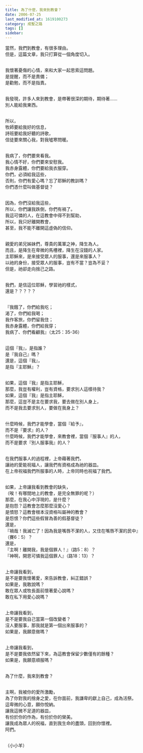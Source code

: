 ```yaml
---
title: 為了什麼，我來到教會？
date: 2006-07-25
last_modified_at: 1619100273
category: 成聖之路
tags: []
sidebar: 
---
```


<p>當然，我們到教會，有很多理由。<br/>
但是，這篇文章，我只打算從一個角度切入。</p>
<p><br/>
我懷著憂傷的心情，來和大家一起思索這問題。<br/>
是提醒，而不是責備；<br/>
是勸勉，而不是指責。</p>
<p><br/>
我發現，許多人來到教會，是帶著很深的期待，期待著…… <br/>
別人能給我東西。</p>
<p><br/>
所以，<br/>
牧師要給我好的信息，<br/>
詩班要給我好聽的詩歌，<br/>
信徒要來關心我，對我噓寒問暖。</p>
<p><br/>
我病了，你們要來看我。<br/>
我心情不好，你們要來安慰我。<br/>
我赤身露體，你們要給我衣服穿。<br/>
你們，必須給我這些，<br/>
否則，你們有愛心嗎？忘了耶穌的教訓嗎？<br/>
你們憑什麼叫做基督徒？</p>
<p><br/>
因為，你們沒給我這些，<br/>
所以，你們讓我跌倒，你們有禍了。<br/>
我這可憐的人，在這教會中得不到幫助，<br/>
所以，我只好離開教會，<br/>
甚至，我不能不離開這虛偽的信仰。</p>
<p><br/>
親愛的弟兄姊妹們，尊貴的萬軍之神，降生為人。<br/>
而且，是降生在卑微的馬槽裡，降生在沒錢的人家。<br/>
主耶穌來，是來接受眾人的服事，還是來服事人？<br/>
以祂的身份，接受眾人的服事，豈有不當？豈為不妥？<br/>
但是，祂卻走向捨己之路。</p>
<p><br/>
我們，是信這位耶穌，學習祂的樣式，<br/>
還是？？？？？</p>
<p><br/>
『我餓了，你們給我吃；<br/>
渴了，你們給我喝；<br/>
我作客旅，你們留我住；<br/>
我赤身露體，你們給我穿；<br/>
我病了、你們看顧我』（太25：35-36）</p>
<p><br/>
這個『我』，是指誰？<br/>
是『我自己』嗎？<br/>
還是，這個『我』，<br/>
是指『主耶穌』？</p>
<p><br/>
如果，這個『我』是指主耶穌，<br/>
那麼，我豈有權利，豈有資格，要求別人這樣待我？<br/>
如果，這個『我』是指主耶穌，<br/>
那麼，這豈不是主在要求我，要去做在別人身上，<br/>
而不是我去要求別人，要做在我身上？</p>
<p><br/>
什麼時候，我們才能學會，當個『給予』，<br/>
而不是『要求』的人？<br/>
什麼時候，我們才能學會，來教會裡，當個『服事人』的人，<br/>
而不是要求『別人服事我』的人？</p>
<p><br/>
在我們服事人的過程裡，上帝藉著我們，<br/>
讓祂的愛能祝福人，讓我們有資格成為祂的器皿。<br/>
在上帝祝福我們所服事的人時，上帝同時也祝福了我們。</p>
<p><br/>
如果，上帝讓我看到教會的缺失，<br/>
（唉！有哪間地上的教會，是完全無罪的呢？）<br/>
那麼，在我心中浮現的，是什麼？<br/>
是抱怨？這教會怎麼那麼沒愛心？<br/>
是憤怒？這教會根本沒資格叫屬神的教會？<br/>
是怨恨？你們這些假冒為善的假基督徒？<br/>
還是，<br/>
『禍哉！我滅亡了！因為我是嘴唇不潔的人，又住在嘴唇不潔的民中』<br/>
（賽6：5）？<br/>
還是，<br/>
『主啊！離開我，我是個罪人！』（路5：8）？<br/>
『神啊，開恩可憐我這個罪人』（路18：13）？</p>
<p><br/>
上帝讓我看到，<br/>
是不是要我懷著愛，來告訴教會，糾正錯誤？<br/>
如果是，我敢說嗎？<br/>
敢在眾人或牧長面前懷著愛心說嗎？<br/>
敢在私下用愛心說嗎？</p>
<p><br/>
上帝讓我看到，<br/>
是不是要我自己當第一個改變者？<br/>
沒人要服事，那我就是第一個出來服事的？<br/>
如果是，我願意做嗎？</p>
<p><br/>
上帝讓我看到，<br/>
是不是要我依然留下來，為這教會保留少數僅有的餘種？<br/>
如果是，我願意順服嗎？</p>
<p><br/>
為了什麼，我來到教會？</p>
<p><br/>
主啊，我被你的愛所激勵，<br/>
為了你對我的捨身之愛，在你面前，我謙卑的獻上自己，成為活祭。<br/>
這卑微的心意，願你悅納。<br/>
讓我這微不足道的器皿，<br/>
有份於你的作為，有份於你的榮美。<br/>
讓我成為眾人的祝福，直到我生命的盡頭，回到你懷裡。<br/>
阿們。</p>
<p><br/>
（小小羊）<br/>
 </p>
<p> </p>
